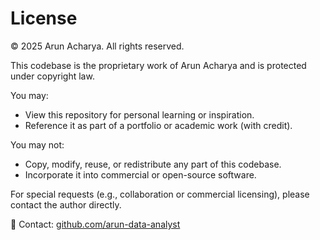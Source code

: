 # License

© 2025 Arun Acharya. All rights reserved.

This codebase is the proprietary work of Arun Acharya and is protected under copyright law.

You may:
- View this repository for personal learning or inspiration.
- Reference it as part of a portfolio or academic work (with credit).

You may not:
- Copy, modify, reuse, or redistribute any part of this codebase.
- Incorporate it into commercial or open-source software.

For special requests (e.g., collaboration or commercial licensing), please contact the author directly.

🔗 Contact: [github.com/arun-data-analyst](https://github.com/arun-data-analyst)